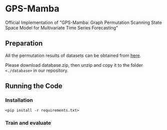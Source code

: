 # GPS-Mamba
Official Implementation of "GPS-Mamba: Graph Permutation Scanning State Space Model for Multivariate Time Series Forecasting"

## Preparation
All the permutation results of datasets can be obtained from [here](https://github.com/YunMeiGongRen/GPS-Mamba/releases/download/Permutation1.0/database.zip). 

Please download database.zip, then unzip and copy it to the folder `<./database>` in our repository.

## Running the Code
### Installation
`<pip install -r requirements.txt>` 
### Train and evaluate
